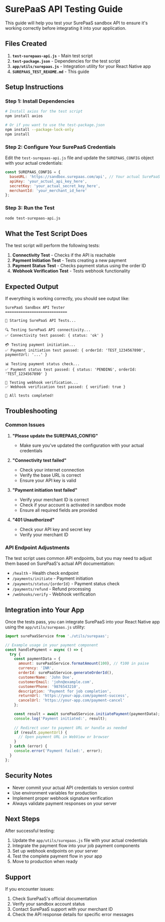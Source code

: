# SurePaaS API Testing Guide

This guide will help you test your SurePaaS sandbox API to ensure it's working correctly before integrating it into your application.

## Files Created

1. **`test-surepaas-api.js`** - Main test script
2. **`test-package.json`** - Dependencies for the test script
3. **`app/utils/surepaas.js`** - Integration utility for your React Native app
4. **`SUREPAAS_TEST_README.md`** - This guide

## Setup Instructions

### Step 1: Install Dependencies

```bash
# Install axios for the test script
npm install axios

# Or if you want to use the test-package.json
npm install --package-lock-only
npm install
```

### Step 2: Configure Your SurePaaS Credentials

Edit the `test-surepaas-api.js` file and update the `SUREPAAS_CONFIG` object with your actual credentials:

```javascript
const SUREPAAS_CONFIG = {
  baseURL: 'https://sandbox.surepaas.com/api', // Your actual SurePaaS sandbox URL
  apiKey: 'your_actual_api_key_here',
  secretKey: 'your_actual_secret_key_here',
  merchantId: 'your_merchant_id_here'
};
```

### Step 3: Run the Test

```bash
node test-surepaas-api.js
```

## What the Test Script Does

The test script will perform the following tests:

1. **Connectivity Test** - Checks if the API is reachable
2. **Payment Initiation Test** - Tests creating a new payment
3. **Payment Status Test** - Checks payment status using the order ID
4. **Webhook Verification Test** - Tests webhook functionality

## Expected Output

If everything is working correctly, you should see output like:

```
SurePaaS Sandbox API Tester
============================

🚀 Starting SurePaaS API Tests...

🔍 Testing SurePaaS API connectivity...
✅ Connectivity test passed: { status: 'ok' }

💳 Testing payment initiation...
✅ Payment initiation test passed: { orderId: 'TEST_1234567890', paymentUrl: '...' }

📊 Testing payment status check...
✅ Payment status test passed: { status: 'PENDING', orderId: 'TEST_1234567890' }

🔗 Testing webhook verification...
✅ Webhook verification test passed: { verified: true }

🎉 All tests completed!
```

## Troubleshooting

### Common Issues

1. **"Please update the SUREPAAS_CONFIG"**
   - Make sure you've updated the configuration with your actual credentials

2. **"Connectivity test failed"**
   - Check your internet connection
   - Verify the base URL is correct
   - Ensure your API key is valid

3. **"Payment initiation test failed"**
   - Verify your merchant ID is correct
   - Check if your account is activated in sandbox mode
   - Ensure all required fields are provided

4. **"401 Unauthorized"**
   - Check your API key and secret key
   - Verify your merchant ID

### API Endpoint Adjustments

The test script uses common API endpoints, but you may need to adjust them based on SurePaaS's actual API documentation:

- `/health` - Health check endpoint
- `/payments/initiate` - Payment initiation
- `/payments/status/{orderId}` - Payment status check
- `/payments/refund` - Refund processing
- `/webhooks/verify` - Webhook verification

## Integration into Your App

Once the tests pass, you can integrate SurePaaS into your React Native app using the `app/utils/surepaas.js` utility:

```javascript
import surePaaSService from './utils/surepaas';

// Example usage in your payment component
const handlePayment = async () => {
  try {
    const paymentData = {
      amount: surePaaSService.formatAmount(100), // ₹100 in paise
      currency: 'INR',
      orderId: surePaaSService.generateOrderId(),
      customerName: 'John Doe',
      customerEmail: 'john@example.com',
      customerPhone: '9876543210',
      description: 'Payment for job completion',
      returnUrl: 'https://your-app.com/payment-success',
      cancelUrl: 'https://your-app.com/payment-cancel'
    };

    const result = await surePaaSService.initiatePayment(paymentData);
    console.log('Payment initiated:', result);
    
    // Redirect user to payment URL or handle as needed
    if (result.paymentUrl) {
      // Open payment URL in WebView or browser
    }
  } catch (error) {
    console.error('Payment failed:', error);
  }
};
```

## Security Notes

- Never commit your actual API credentials to version control
- Use environment variables for production
- Implement proper webhook signature verification
- Always validate payment responses on your server

## Next Steps

After successful testing:

1. Update the `app/utils/surepaas.js` file with your actual credentials
2. Integrate the payment flow into your job payment components
3. Set up webhook endpoints on your server
4. Test the complete payment flow in your app
5. Move to production when ready

## Support

If you encounter issues:

1. Check SurePaaS's official documentation
2. Verify your sandbox account status
3. Contact SurePaaS support with your merchant ID
4. Check the API response details for specific error messages
